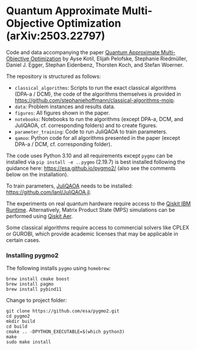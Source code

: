 # Quantum Approximate Multi-Objective Optimization (arXiv:2503.22797)
Code and data accompanying the paper 
[Quantum Approximate Multi-Objective Optimization](https://arxiv.org/abs/2503.22797) 
by Ayse Kotil, Elijah Pelofske, Stephanie Riedmüller, Daniel J. Egger, Stephan Eidenbenz, Thorsten Koch, and Stefan Woerner.

The repository is structured as follows:
- `classical_algorithms`: Scripts to run the exact classical algorithms (DPA-a / DCM), the code of the algorithms themselves is provided in https://github.com/stephaniehoffmann/classical-algorithms-moip.
- `data`: Problem instances and results data.
- `figures`: All figures shown in the paper.
- `notebooks`: Notebooks to run the algorithms (except DPA-a, DCM, and JuliQAOA, cf. corresponding folders) and to create figures.
- `parameter_training`: Code to run JuliQAOA to train parameters.
- `qamoo`: Python code for all algorithms presented in the paper (except DPA-a / DCM, cf. corresponding folder).

The code uses Python 3.10 and all requirements except `pygmo` can be installed via `pip install -e .`. 
`pygmo` (2.19.7) is best installed following the guidance here: https://esa.github.io/pygmo2/ (also see the comments below on the installation).

To train parameters, [JuliQAOA](https://arxiv.org/abs/2312.06451) needs to be installed:
https://github.com/lanl/JuliQAOA.jl.

The experiments on real quantum hardware require access to the [Qiskit IBM Runtime](https://docs.quantum.ibm.com/api/qiskit-ibm-runtime/runtime-service). Alternatively, Matrix Product State (MPS) simulations can be performed using [Qiskit Aer](https://qiskit.github.io/qiskit-aer/).

Some classical algorithms require access to commercial solvers like CPLEX or GUROBI, which provide academic licenses that may be applicable in certain cases.

### Installing pygmo2

The following installs `pygmo` using `homebrew`: 

```
brew install cmake boost
brew install pagmo
brew install pybind11
```
 
Change to project folder:
 
```
git clone https://github.com/esa/pygmo2.git
cd pygmo2
mkdir build 
cd build 
cmake .. -DPYTHON_EXECUTABLE=$(which python3)
make
sudo make install
```
